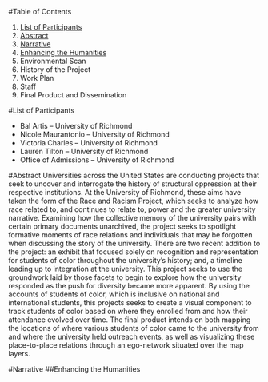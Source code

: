 #Table of Contents
1. [List of Participants](#list-of-participants)
2. [Abstract](#abstract) 
3. [Narrative](#narrative)
  1. [Enhancing the Humanities](#enhancing-the-humanities)
  2. Environmental Scan
  3. History of the Project
  4. Work Plan
  5. Staff
  6. Final Product and Dissemination
  
#List of Participants
* Bal Artis – University of Richmond
* Nicole Maurantonio – University of Richmond
* Victoria Charles – University of Richmond
* Lauren Tilton – University of Richmond
* Office of Admissions – University of Richmond

#Abstract
Universities across the United States are conducting projects that seek to uncover and interrogate the history of structural oppression at their respective institutions. At the University of Richmond, these aims have taken the form of the Race and Racism Project, which seeks to analyze how race related to, and continues to relate to, power and the greater university narrative. Examining how the collective memory of the university pairs with certain primary documents unarchived, the project seeks to spotlight formative moments of race relations and individuals that may be forgotten when discussing the story of the university. There are two recent addition to the project: an exhibit that focused solely on recognition and representation for students of color throughout the university’s history; and, a timeline leading up to integration at the university. This project seeks to use the groundwork laid by those facets to begin to explore how the university responded as the push for diversity became more apparent. By using the accounts of students of color, which is inclusive on national and international students, this projects seeks to create a visual component to track students of color based on where they enrolled from and how their attendance evolved over time. The final product intends on both mapping the locations of where various students of color came to the university from and where the university held outreach events, as well as visualizing these place-to-place relations through an ego-network situated over the map layers. 

#Narrative 
##Enhancing the Humanities
